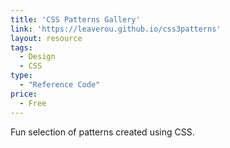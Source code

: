 ```yaml
---
title: 'CSS Patterns Gallery'
link: 'https://leaverou.github.io/css3patterns'
layout: resource
tags:
  - Design
  - CSS
type: 
  - "Reference Code"
price:
  - Free
---
```

Fun selection of patterns created using CSS. 

